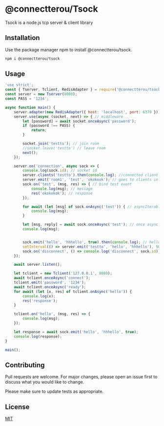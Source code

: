 # @connectterou/Tsock

Tsock is a node.js tcp server & client library

## Installation

Use the package manager npm to install @connectterou/tsock.

```bash
npm i @connectterou/tsock
```

## Usage

```javascript
'use strict';
const { Tserver, Tclient, RedisAdapter } = require('@connectterou/tsock');
const server = new Tserver(8080);
const PASS = '1234';

async function main() {
    server.adapter(new RedisAdapter({ host: 'localhost', port: 6379 })); // redis adapter (optional) (cluster mode)
    server.use(async (socket, next) => { // middleware
        let [password] = await socket.onceAsync('password');
        if (password !== PASS) {
            return;
        }

        socket.join('testto'); // join room
        //socket.leave('testto') // leave room
        next();
    });

    server.on('connection', async sock => {
        console.log(sock.id); // socket id
        server.clients('testto').then(console.log); //connected client ids
        server.emit('room1', 'test', 'okokook'); // goes to clients in room1 room
        sock.on('test', (msg, res) => { // bind test event
            console.log(msg); // message
            res('okokokok'); // response
        });

        for await (let [msg] of sock.onAsync('test')) { // asyncIterable event
            console.log(msg);
        }

        let [msg, reply] = await sock.onceAsync('test'); // once async event;
        console.log(msg);


        sock.emit('hello', 'hhhello', true).then(console.log); // hello => event name, hhhello => message, true => wait response
        setInterval(() => server.emit('testto', 'hello', 'hhhello'), 500);
        sock.on('disconnect', () => console.log('disconnect', sock.id)); // disconnect event
    });

    await server.listen();

    let tclient = new Tclient('127.0.0.1', 8080);
    await tclient.onceAsync('connect');
    tclient.emit('password', '1234');
    await tclient.onceAsync('ready');
    for await (let [x, res] of tclient.onAsync('hello')) {
        console.log(x);
        res('response');
    }

    tclient.on('hello', (msg, res) => {
        console.log(msg);
    });

    let response = await sock.emit('hello', 'hhhello', true);
    console.log(response);
}

main();

```

## Contributing
Pull requests are welcome. For major changes, please open an issue first to discuss what you would like to change.

Please make sure to update tests as appropriate.

## License
[MIT](https://choosealicense.com/licenses/mit/)